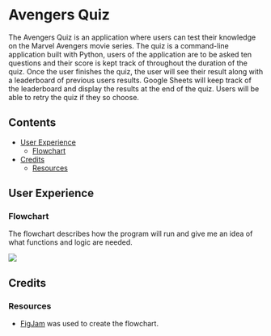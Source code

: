 # Avengers Quiz
The Avengers Quiz is an application where users can test their knowledge 
on the Marvel Avengers movie series. The quiz is a command-line application built with Python, users of the application are to be asked ten questions and their score is kept track of throughout the duration of the quiz. Once the user finishes the quiz, the user will see their result along with a leaderboard of previous users results. Google Sheets will keep track of the leaderboard and display the results at the end of the quiz. Users will be able to retry the quiz if they so choose.

## Contents 

- [User Experience](#user-experience)
  - [Flowchart](#flowchart)
- [Credits](#credits)
  - [Resources](#resources)

## User Experience 

### Flowchart
The flowchart describes how the program will run and give me an idea of what functions and logic are needed.

![](./readme-assets/img/flowchart.jpg)

## Credits

### Resources
- [FigJam](https://www.figma.com/figjam/) was used to create the flowchart.